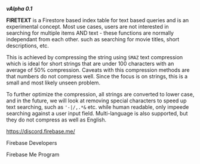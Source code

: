 ***vAlpha 0.1***

**FIRETEXT** is a Firestore based index table for text based queries and is an experimental concept.
Most use cases, users are not interested in searching for multiple items AND text - these functions are normally independant from each other. such as searching for movie titles, short descriptions, etc.

This is achieved by compressing the string using `SMAZ` text compression which is ideal for short strings that are under 100 characters with an average of 50% compression. Caveats with this compression methods are that numbers do not compress well. Since the focus is on strings, this is a small and most likely unseen problem.

To further optimize the compression, all strings are converted to lower case, and in the future, we will look at removing special characters to speed up text searching, such as `'-|/,.*&` etc. while human readable, only impeede searching against a user input field.
Multi-language is also supported, but they do not compress as well as English.



https://discord.firebase.me/

Firebase Developers

Firebase Me Program